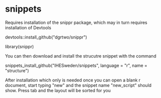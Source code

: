 # snippets

Requires installation of the snippr package, which may in turn requires installation of Devtools

devtools::install_github("dgrtwo/snippr")

library(snippr)

You can then download and install the strucutre snippet with the command

snippets_install_github("IHESweden/snippets", language = "r", name = "structure")

After installation which only is needed once you can open a blank r document, start typing "new" and the snippet name "new_script" should show.
Press tab and the layout will be sorted for you
